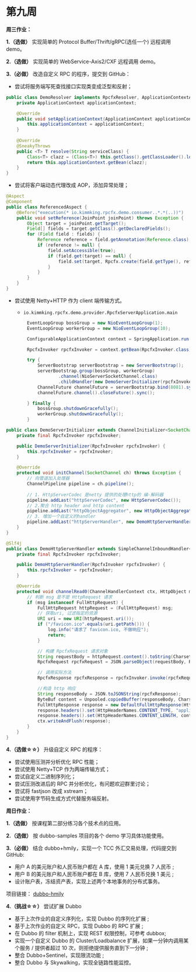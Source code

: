 # 第九周

**周三作业：**

**1.（选做）** 实现简单的 Protocol Buffer/Thrift/gRPC(选任一个) 远程调用 demo。

**2.（选做）** 实现简单的 WebService-Axis2/CXF 远程调用 demo。

**3.（必做）** 改造自定义 RPC 的程序，提交到 GitHub：

- 尝试将服务端写死查找接口实现类变成泛型和反射；

```java
public class DemoResolver implements RpcfxResolver, ApplicationContextAware {
    private ApplicationContext applicationContext;

    @Override
    public void setApplicationContext(ApplicationContext applicationContext) {
        this.applicationContext = applicationContext;
    }
    
    @Override
    @SneakyThrows
    public <T> T resolve(String serviceClass) {
        Class<T> clazz = (Class<T>) this.getClass().getClassLoader().loadClass(serviceClass);
        return this.applicationContext.getBean(clazz);
    }
}
```

- 尝试将客户端动态代理改成 AOP，添加异常处理；
  
```java
@Aspect
@Component
public class ReferencedAspect {
    @Before("execution(* io.kimmking.rpcfx.demo.consumer..*.*(..))")
    public void setReference(JoinPoint joinPoint) throws Exception {
        Object target = joinPoint.getTarget();
        Field[] fields = target.getClass().getDeclaredFields();
        for (Field field : fields) {
            Reference reference = field.getAnnotation(Reference.class);
            if (reference != null) {
                field.setAccessible(true);
                if (field.get(target) == null) {
                    field.set(target, Rpcfx.create(field.getType(), reference.url()));
                }
            }
        }
    }
}
```

- 尝试使用 Netty+HTTP 作为 client 端传输方式。

    - `io.kimmking.rpcfx.demo.provider.RpcfxServerApplication.main`
```java
        EventLoopGroup bossGroup = new NioEventLoopGroup(1);
        EventLoopGroup workerGroup = new NioEventLoopGroup(10);

        ConfigurableApplicationContext context = SpringApplication.run(RpcfxServerApplication.class, args);

        RpcfxInvoker rpcfxInvoker = context.getBean(RpcfxInvoker.class);

        try {
            ServerBootstrap serverBootstrap = new ServerBootstrap();
            serverBootstrap.group(bossGroup, workerGroup)
                    .channel(NioServerSocketChannel.class)
                    .childHandler(new DemoServerInitializer(rpcfxInvoker));
            ChannelFuture channelFuture = serverBootstrap.bind(8081).sync();
            channelFuture.channel().closeFuture().sync();

        } finally {
            bossGroup.shutdownGracefully();
            workerGroup.shutdownGracefully();
        }
```

```java
public class DemoServerInitializer extends ChannelInitializer<SocketChannel> {
    private final RpcfxInvoker rpcfxInvoker;

    public DemoServerInitializer(RpcfxInvoker rpcfxInvoker) {
        this.rpcfxInvoker = rpcfxInvoker;
    }

    @Override
    protected void initChannel(SocketChannel ch) throws Exception {
        // 向管道加入处理器
        ChannelPipeline pipeline = ch.pipeline();
        
        // 1. HttpServerCodec 是netty 提供的处理http的 编-解码器
        pipeline.addLast("httpServerCodec", new HttpServerCodec());
        // 2.聚合 http header and http content
        pipeline.addLast("httpObjectAggregator", new HttpObjectAggregator(10 * 1024 * 1024));
        // 3. 增加一个自定义的handler
        pipeline.addLast("httpServerHandler", new DemoHttpServerHandler(rpcfxInvoker));
    }
}
```

```java
@Slf4j
public class DemoHttpServerHandler extends SimpleChannelInboundHandler<HttpObject> {
    private final RpcfxInvoker rpcfxInvoker;

    public DemoHttpServerHandler(RpcfxInvoker rpcfxInvoker) {
        this.rpcfxInvoker = rpcfxInvoker;
    }

    @Override
    protected void channelRead0(ChannelHandlerContext ctx, HttpObject msg) throws Exception {
        // 判断 msg 是不是 HttpRequest 请求
        if (msg instanceof FullHttpRequest) {
            FullHttpRequest httpRequest = (FullHttpRequest) msg;
            // 获取uri, 过滤指定的资源
            URI uri = new URI(httpRequest.uri());
            if ("/favicon.ico".equals(uri.getPath())) {
                log.info("请求了 favicon.ico, 不做响应");
                return;
            }

            // 构建 RpcfxRequest 请求对象
            String requestBody = httpRequest.content().toString(CharsetUtil.UTF_8);
            RpcfxRequest rpcfxRequest = JSON.parseObject(requestBody, RpcfxRequest.class);

            // 调用实际方法
            RpcfxResponse rpcfxResponse = rpcfxInvoker.invoke(rpcfxRequest);

            //构造 http 响应
            String responseBody = JSON.toJSONString(rpcfxResponse);
            ByteBuf content = Unpooled.copiedBuffer(responseBody, CharsetUtil.UTF_8);
            FullHttpResponse response = new DefaultFullHttpResponse(HttpVersion.HTTP_1_1, HttpResponseStatus.OK, content);
            response.headers().set(HttpHeaderNames.CONTENT_TYPE, "application/json; charset=utf-8");
            response.headers().set(HttpHeaderNames.CONTENT_LENGTH, content.readableBytes());
            ctx.writeAndFlush(response);
        }
    }
}
```

**4.（选做☆☆）** 升级自定义 RPC 的程序：

- 尝试使用压测并分析优化 RPC 性能；
- 尝试使用 Netty+TCP 作为两端传输方式；
- 尝试自定义二进制序列化；
- 尝试压测改进后的 RPC 并分析优化，有问题欢迎群里讨论；
- 尝试将 fastjson 改成 xstream；
- 尝试使用字节码生成方式代替服务端反射。

**周日作业：**

**1.（选做）** 按课程第二部分练习各个技术点的应用。

**2.（选做）** 按 dubbo-samples 项目的各个 demo 学习具体功能使用。

**3.（必做）** 结合 dubbo+hmily，实现一个 TCC 外汇交易处理，代码提交到 GitHub:

- 用户 A 的美元账户和人民币账户都在 A 库，使用 1 美元兑换 7 人民币 ;
- 用户 B 的美元账户和人民币账户都在 B 库，使用 7 人民币兑换 1 美元 ;
- 设计账户表，冻结资产表，实现上述两个本地事务的分布式事务。


项目链接： [dubbo-hmily](exercise/dubbo-hmily)

**4.（挑战☆☆）** 尝试扩展 Dubbo

- 基于上次作业的自定义序列化，实现 Dubbo 的序列化扩展 ;
- 基于上次作业的自定义 RPC，实现 Dubbo 的 RPC 扩展 ;
- 在 Dubbo 的 filter 机制上，实现 REST 权限控制，可参考 dubbox;
- 实现一个自定义 Dubbo 的 Cluster/Loadbalance 扩展，如果一分钟内调用某个服务 / 提供者超过 10 次，则拒绝提供服务直到下一分钟 ;
- 整合 Dubbo+Sentinel，实现限流功能 ;
- 整合 Dubbo 与 Skywalking，实现全链路性能监控。
